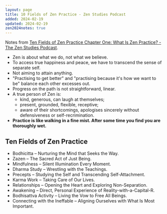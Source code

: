 ```yaml
---
layout: page
title: 10 Fields of Zen Practice - Zen Studies Podcast
added: 2024-02-19
updated: 2024-02-19
zen2024notes: true
---
```


Notes from [Ten Fields of Zen Practice Chapter One: What Is Zen Practice? - The Zen Studies Podcast](https://zenstudiespodcast.com/zen-practice-ten-fields/).

- Zen is about what we do, not what we believe.
- To access true happiness and peace, we have to transcend the sense of separate self.
- Not aiming to attain anything.
- "Practising to get better" and "practising because it's how we want to be" balance each other excesses out.
- Progress on the path is not straightforward, linear.
- A true person of Zen is:
	- kind, generous, can laugh at themselves;
	- present, grounded, flexible, receptive;
	- aware of their shortcomings, apologises sincerely without defensiveness or self-recrimination.
- **Practice is like walking in a fine mist. After some time you find you are thoroughly wet.**

## Ten Fields of Zen Practice

- Bodhicitta – Nurturing the Mind that Seeks the Way. 
- Zazen – The Sacred Act of Just Being. 
- Mindfulness – Silent Illumination Every Moment.
- Dharma Study – Wrestling with the Teachings.
- Precepts – Studying the Self and Transcending Self-Attachment.
- Karma Work – Taking Care of Our Lives.
- Relationships – Opening the Heart and Exploring Non-Separation.
- Awakening – Direct, Personal Experience of Reality-with-a-Capital-R. 
- Bodhisattva Activity – Living the Vow to Free All Beings.
- Connecting with the Ineffable – Aligning Ourselves with What Is Most Important.